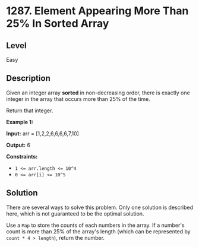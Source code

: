 # 1287. Element Appearing More Than 25% In Sorted Array
## Level
Easy

## Description
Given an integer array **sorted** in non-decreasing order, there is exactly one integer in the array that occurs more than 25% of the time.

Return that integer.

**Example 1:**

**Input:** arr = [1,2,2,6,6,6,6,7,10]

**Output:** 6

**Constraints:**

* `1 <= arr.length <= 10^4`
* `0 <= arr[i] <= 10^5`

## Solution
There are several ways to solve this problem. Only one solution is described here, which is not guaranteed to be the optimal solution.

Use a `Map` to store the counts of each numbers in the array. If a number's count is more than 25% of the array's length (which can be represented by `count * 4 > length`), return the number.